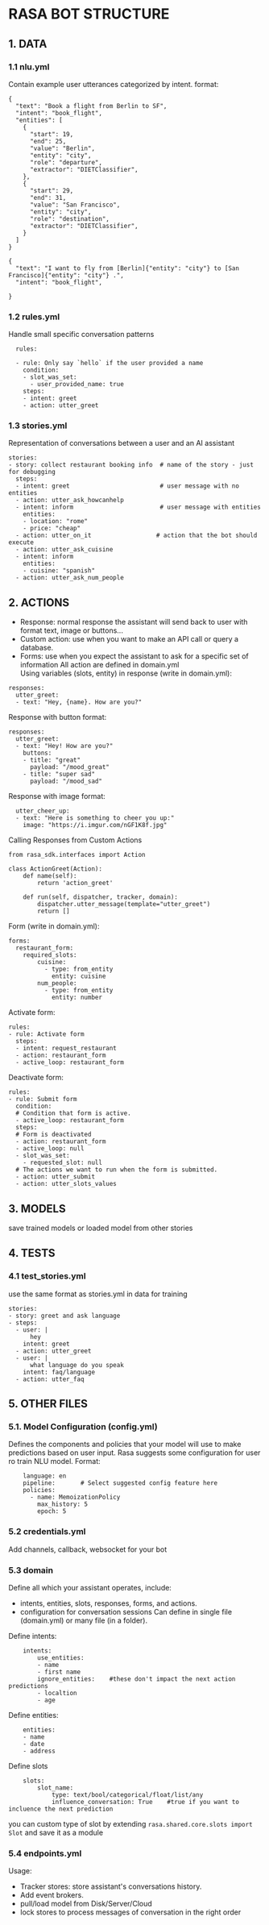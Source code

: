 # **RASA BOT STRUCTURE**

## **1. DATA**
### 1.1 nlu.yml
Contain  example user utterances categorized by intent.
format:
```
{
  "text": "Book a flight from Berlin to SF",
  "intent": "book_flight",
  "entities": [
    {
      "start": 19,
      "end": 25,
      "value": "Berlin",
      "entity": "city",
      "role": "departure",
      "extractor": "DIETClassifier",
    },
    {
      "start": 29,
      "end": 31,
      "value": "San Francisco",
      "entity": "city",
      "role": "destination",
      "extractor": "DIETClassifier",
    }
  ]
}
```
```
{
  "text": "I want to fly from [Berlin]{"entity": "city"} to [San Francisco]{"entity": "city"} .",
  "intent": "book_flight",
  
}
```

### 1.2 rules.yml
Handle small specific conversation patterns
```
  rules:

  - rule: Only say `hello` if the user provided a name
    condition:
    - slot_was_set:
      - user_provided_name: true
    steps:
    - intent: greet
    - action: utter_greet
```
### 1.3 stories.yml
Representation of conversations between a user and an AI assistant
```
stories:
- story: collect restaurant booking info  # name of the story - just for debugging
  steps:
  - intent: greet                         # user message with no entities
  - action: utter_ask_howcanhelp
  - intent: inform                        # user message with entities
    entities:
    - location: "rome"
    - price: "cheap"
  - action: utter_on_it                  # action that the bot should execute
  - action: utter_ask_cuisine
  - intent: inform
    entities:
    - cuisine: "spanish"
  - action: utter_ask_num_people
```

## **2. ACTIONS**
- Response: normal response the assistant will send back to user with format text, image or buttons...
- Custom action: use when you want to make an API call or query a database.
- Forms: use when you expect the assistant to ask for a specific set of information
All action are defined in domain.yml<br>
Using variables (slots, entity) in response (write in domain.yml):
```
responses:
  utter_greet:
  - text: "Hey, {name}. How are you?"
```
Response with button format:<br>
```
responses:
  utter_greet:
  - text: "Hey! How are you?"
    buttons:
    - title: "great"
      payload: "/mood_great"
    - title: "super sad"
      payload: "/mood_sad"
```

Response with image format:<br>
```
  utter_cheer_up:
  - text: "Here is something to cheer you up:"
    image: "https://i.imgur.com/nGF1K8f.jpg"
```

Calling Responses from Custom Actions<br>
```
from rasa_sdk.interfaces import Action

class ActionGreet(Action):
    def name(self):
        return 'action_greet'

    def run(self, dispatcher, tracker, domain):
        dispatcher.utter_message(template="utter_greet")
        return []
```

Form (write in domain.yml): 
```
forms:
  restaurant_form:
    required_slots:
        cuisine:
          - type: from_entity
            entity: cuisine
        num_people:
          - type: from_entity
            entity: number
```
Activate form:
```
rules:
- rule: Activate form
  steps:
  - intent: request_restaurant
  - action: restaurant_form
  - active_loop: restaurant_form
```
Deactivate form:
```
rules:
- rule: Submit form
  condition:
  # Condition that form is active.
  - active_loop: restaurant_form
  steps:
  # Form is deactivated
  - action: restaurant_form
  - active_loop: null
  - slot_was_set:
    - requested_slot: null
  # The actions we want to run when the form is submitted.
  - action: utter_submit
  - action: utter_slots_values
```
## **3. MODELS**
save trained models or loaded model from other stories
## **4. TESTS**
### 4.1 test_stories.yml
use the same format as stories.yml in data for training
```
stories:
- story: greet and ask language
- steps:
  - user: |
      hey
    intent: greet
  - action: utter_greet
  - user: |
      what language do you speak
    intent: faq/language
  - action: utter_faq
```
## **5. OTHER FILES**

### 5.1. Model Configuration (config.yml)
Defines the components and policies that your model will use to make predictions based on user input. 
Rasa suggests some configuration for user ro train NLU model.
Format:
```
	language: en
	pipeline:		# Select suggested config feature here
	policies:
	  - name: MemoizationPolicy
		max_history: 5
		epoch: 5
```
### 5.2 credentials.yml
Add channels, callback, websocket for your bot

### 5.3 domain
Define all which your assistant operates, include:
- intents, entities, slots, responses, forms, and actions.
- configuration for conversation sessions
Can define in single file (domain.yml) or many file (in a folder).

Define intents: <br>
```
	intents:
		use_entities:
		- name
		- first name
		ignore_entities:	#these don't impact the next action predictions
		- localtion
		- age
```

Define entities: <br>
```
	entities:
	- name
	- date
	- address

```

Define slots <br>
```
	slots:
		slot_name:
			type: text/bool/categorical/float/list/any
			influence_conversation: True	#true if you want to incluence the next prediction
```
you can custom type of slot by extending ```rasa.shared.core.slots import Slot``` and save it as a module
### 5.4 endpoints.yml
Usage:
- Tracker stores: store assistant's conversations history.
- Add event brokers.
- pull/load model from Disk/Server/Cloud
- lock stores to process messages of conversation in the right order